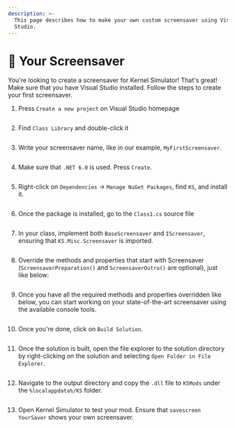 ```yaml
---
description: >-
  This page describes how to make your own custom screensaver using Visual
  Studio.
---
```


# 🌌 Your Screensaver

You're looking to create a screensaver for Kernel Simulator! That's great! Make sure that you have Visual Studio installed. Follow the steps to create your first screensaver.

1.  Press `Create a new project` on Visual Studio homepage

    <figure><img src="../../../.gitbook/assets/image (65).png" alt=""><figcaption></figcaption></figure>
2.  Find `Class Library` and double-click it

    <figure><img src="../../../.gitbook/assets/image (41).png" alt=""><figcaption></figcaption></figure>
3.  Write your screensaver name, like in our example, `MyFirstScreensaver`.

    <figure><img src="../../../.gitbook/assets/image (57).png" alt=""><figcaption></figcaption></figure>
4.  Make sure that `.NET 6.0` is used. Press `Create`.

    <figure><img src="../../../.gitbook/assets/image (43).png" alt=""><figcaption></figcaption></figure>
5.  Right-click on `Dependencies` -> `Manage NuGet Packages`, find `KS`, and install it.

    <figure><img src="../../../.gitbook/assets/image (12).png" alt=""><figcaption></figcaption></figure>
6.  Once the package is installed, go to the `Class1.cs` source file

    <figure><img src="../../../.gitbook/assets/image (67).png" alt=""><figcaption></figcaption></figure>
7.  In your class, implement both `BaseScreensaver` and `IScreensaver`, ensuring that `KS.Misc.Screensaver` is imported.

    <figure><img src="../../../.gitbook/assets/image (20).png" alt=""><figcaption></figcaption></figure>
8.  Override the methods and properties that start with Screensaver (`ScreensaverPreparation()` and `ScreensaverOutro()` are optional), just like below:

    <figure><img src="../../../.gitbook/assets/image (3).png" alt=""><figcaption></figcaption></figure>
9.  Once you have all the required methods and properties overridden like below, you can start working on your state-of-the-art screensaver using the available console tools.

    <figure><img src="../../../.gitbook/assets/image (77).png" alt=""><figcaption></figcaption></figure>
10. Once you're done, click on `Build Solution`.

    <figure><img src="../../../.gitbook/assets/image (4).png" alt=""><figcaption></figcaption></figure>
11. Once the solution is built, open the file explorer to the solution directory by right-clicking on the solution and selecting `Open Folder in File Explorer`.

    <figure><img src="../../../.gitbook/assets/image (71).png" alt=""><figcaption></figcaption></figure>
12. Navigate to the output directory and copy the `.dll` file to `KSMods` under the `%localappdata%/KS` folder.

    <figure><img src="../../../.gitbook/assets/image (33).png" alt=""><figcaption></figcaption></figure>
13. Open Kernel Simulator to test your mod. Ensure that `savescreen YourSaver` shows your own screensaver.

    <figure><img src="../../../.gitbook/assets/image (78).png" alt=""><figcaption></figcaption></figure>

